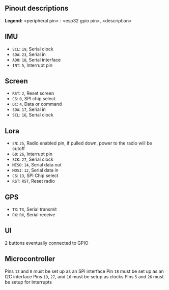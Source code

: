 ## Pinout descriptions

**Legend:** \<peripheral pin\> : \<esp32 gpio pin\>, \<description\>

## IMU
- `SCL`: `19`, Serial clock
- `SDA`: `23`, Serial in
- `AD0`: `18`, Serial interface
- `INT`: `5`, Interrupt pin

## Screen
- `RST`: `2`, Reset screen
- `CS`: `0`, SPI chip select
- `DC`: `4`, Data or command
- `SDA`: `17`, Serial in
- `SCL`: `16`, Serial clock

## Lora
- `EN`: `25`, Radio enabled pin, if pulled down, power to the radio will be cutoff
- `G0`: `26`, Interrupt pin
- `SCK`: `27`, Serial clock
- `MISO`: `14`, Serial data out
- `MOSI`: `12`, Serial data in
- `CS`: `13`, SPI Chip select
- `RST`: `RST`, Reset radio

## GPS
- `TX`: `TX`, Serial transmit
- `RX`: `RX`, Serial receive

## UI
2 buttons eventually connected to GPIO

## Microcontroller
Pins `13` and `0` must be set up as an SPI interface
Pin `18` must be set up as an I2C interface
Pins `19`, `27`, and `16` must be setup as clocks
Pins `5` and `26` must be setup for interrupts
